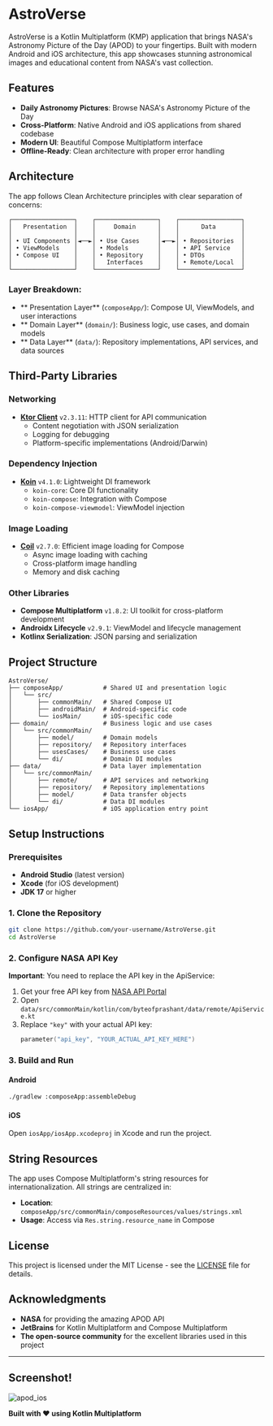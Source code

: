 # AstroVerse

AstroVerse is a Kotlin Multiplatform (KMP) application that brings NASA's Astronomy Picture of the
Day (APOD) to your fingertips. Built with modern Android and iOS architecture, this app showcases
stunning astronomical images and educational content from NASA's vast collection.

## Features

-  **Daily Astronomy Pictures**: Browse NASA's Astronomy Picture of the Day
-  **Cross-Platform**: Native Android and iOS applications from shared codebase
-  **Modern UI**: Beautiful Compose Multiplatform interface
-  **Offline-Ready**: Clean architecture with proper error handling

## Architecture

The app follows Clean Architecture principles with clear separation of concerns:

```
┌─────────────────┐    ┌─────────────────┐    ┌─────────────────┐
│   Presentation  │    │     Domain      │    │      Data       │
│                 │    │                 │    │                 │
│ • UI Components │◄──►│ • Use Cases     │◄──►│ • Repositories  │
│ • ViewModels    │    │ • Models        │    │ • API Service   │
│ • Compose UI    │    │ • Repository    │    │ • DTOs          │
│                 │    │   Interfaces    │    │ • Remote/Local  │
└─────────────────┘    └─────────────────┘    └─────────────────┘
```

### Layer Breakdown:

- ** Presentation Layer** (`composeApp/`): Compose UI, ViewModels, and user interactions
- ** Domain Layer** (`domain/`): Business logic, use cases, and domain models
- ** Data Layer** (`data/`): Repository implementations, API services, and data sources

## Third-Party Libraries 

### Networking

- **[Ktor Client](https://ktor.io/docs/getting-started-ktor-client.html)** `v2.3.11`: HTTP client
  for API communication
  - Content negotiation with JSON serialization
  - Logging for debugging
  - Platform-specific implementations (Android/Darwin)

### Dependency Injection

- **[Koin](https://insert-koin.io/)** `v4.1.0`: Lightweight DI framework
  - `koin-core`: Core DI functionality
  - `koin-compose`: Integration with Compose
  - `koin-compose-viewmodel`: ViewModel injection

### Image Loading

- **[Coil](https://coil-kt.github.io/coil/)** `v2.7.0`: Efficient image loading for Compose
  - Async image loading with caching
  - Cross-platform image handling
  - Memory and disk caching

### Other Libraries

- **Compose Multiplatform** `v1.8.2`: UI toolkit for cross-platform development
- **Androidx Lifecycle** `v2.9.1`: ViewModel and lifecycle management
- **Kotlinx Serialization**: JSON parsing and serialization

## Project Structure

```
AstroVerse/
├── composeApp/           # Shared UI and presentation logic
│   └── src/
│       ├── commonMain/   # Shared Compose UI
│       ├── androidMain/  # Android-specific code
│       └── iosMain/      # iOS-specific code
├── domain/               # Business logic and use cases
│   └── src/commonMain/
│       ├── model/        # Domain models
│       ├── repository/   # Repository interfaces  
│       ├── usesCases/    # Business use cases
│       └── di/           # Domain DI modules
├── data/                 # Data layer implementation
│   └── src/commonMain/
│       ├── remote/       # API services and networking
│       ├── repository/   # Repository implementations
│       ├── model/        # Data transfer objects
│       └── di/           # Data DI modules
└── iosApp/               # iOS application entry point
```

## Setup Instructions

### Prerequisites

- **Android Studio** (latest version)
- **Xcode** (for iOS development)
- **JDK 17** or higher

### 1. Clone the Repository

```bash
git clone https://github.com/your-username/AstroVerse.git
cd AstroVerse
```

### 2.  Configure NASA API Key

**Important**: You need to replace the API key in the ApiService:

1. Get your free API key from [NASA API Portal](https://api.nasa.gov/)
2. Open `data/src/commonMain/kotlin/com/byteofprashant/data/remote/ApiService.kt`
3. Replace `"key"` with your actual API key:
   ```kotlin
   parameter("api_key", "YOUR_ACTUAL_API_KEY_HERE")
   ```

### 3. Build and Run

#### Android

```bash
./gradlew :composeApp:assembleDebug
```

#### iOS

Open `iosApp/iosApp.xcodeproj` in Xcode and run the project.

## String Resources

The app uses Compose Multiplatform's string resources for internationalization. All strings are
centralized in:

- **Location**: `composeApp/src/commonMain/composeResources/values/strings.xml`
- **Usage**: Access via `Res.string.resource_name` in Compose

## License

This project is licensed under the MIT License - see the [LICENSE](LICENSE) file for details.

## Acknowledgments

- **NASA** for providing the amazing APOD API
- **JetBrains** for Kotlin Multiplatform and Compose Multiplatform
- **The open-source community** for the excellent libraries used in this project

---
## Screenshot!
![apod_ios](https://github.com/user-attachments/assets/b7b798f0-99f5-43ee-91cc-666786066b30)


**Built with ❤️ using Kotlin Multiplatform**
